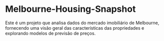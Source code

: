 # Melbourne-Housing-Snapshot
Este é um projeto que analisa dados do mercado imobiliário de Melbourne, fornecendo uma visão geral das características das propriedades e explorando modelos de previsão de preços.

